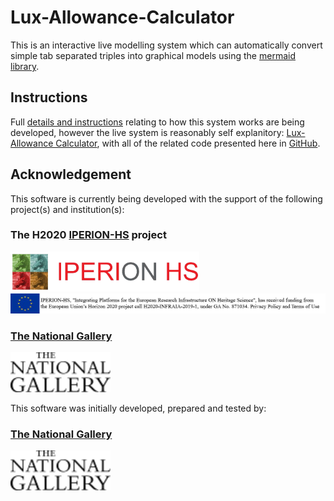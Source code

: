 # Lux-Allowance-Calculator

This is an interactive live modelling system which can automatically convert simple tab separated triples into graphical models using the [mermaid library](https://mermaid-js.github.io/mermaid). 

## Instructions
Full [details and instructions](https://jpadfield.github.io/Lux-Allowance-Calculator/instructions.html) relating to how this system works are being developed, however the live system is reasonably self explanitory: [Lux-Allowance Calculator](https://jpadfield.github.io/Lux-Allowance-Calculator/), with all of the related code presented here in [GitHub](https://github.com/jpadfield/Lux-Allowance-Calculator/).

## Acknowledgement

This software is currently being developed with the support of the following project(s) and institution(s):

### The H2020 [IPERION-HS](https://www.iperionhs.eu/) project
[<img height="64px" src="docs/graphics/IPERION-HS%20Logo.png" alt="IPERION-HS">](https://www.iperionhs.eu/)<br/>
[<img height="32px" src="docs/graphics/iperionhs-eu-tag2.png" alt="IPERION-HS">](https://www.iperionhs.eu/)

### [The National Gallery](https://www.nationalgallery.org.uk)
[<img height="64px" src="docs/graphics/ng-logo-black-100x40.png" alt="The National Gallery">](https://www.nationalgallery.org.uk/research)

This software was initially developed, prepared and tested by:

### [The National Gallery](https://www.nationalgallery.org.uk)
[<img height="64px" src="docs/graphics/ng-logo-black-100x40.png" alt="The National Gallery">](https://www.nationalgallery.org.uk/research)
